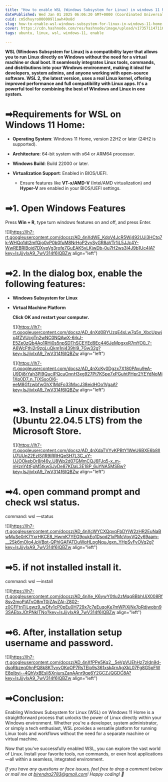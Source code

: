 ```yaml
---
title: "How to enable WSL (Windows Subsystem for Linux) in windows 11 home version 24H2(Quick and Easy Way).🚀"
datePublished: Wed Jan 01 2025 06:06:20 GMT+0000 (Coordinated Universal Time)
cuid: cm5dhuyro000009l1awh49o8d
slug: how-to-enable-wsl-windows-subsystem-for-linux-in-windows-11-home-version-24h2quick-and-easy-way
cover: https://cdn.hashnode.com/res/hashnode/image/upload/v1735711471102/5027ec72-525d-499a-88c5-04dbdb5b5228.jpeg
tags: ubuntu, linux, wsl, windows-11, enable

---
```


**WSL (Windows Subsystem for Linux) is a compatibility layer that allows you to run Linux directly on Windows without the need for a virtual machine or dual boot. It seamlessly integrates Linux tools, commands, and distributions into your Windows environment, making it ideal for developers, system admins, and anyone working with open-source software. WSL 2, the latest version, uses a real Linux kernel, offering improved performance and full compatibility with Linux apps. It's a powerful tool for combining the best of Windows and Linux in one system.**

# ➡Requirements for WSL on Windows 11 Home:  

* **Operating System**: Windows 11 Home, version 22H2 or later (24H2 is supported).
    
* **Architecture**: 64-bit system with x64 or ARM64 processor.
    
* **Windows Build**: Build 22000 or later.
    
* **Virtualization Support**: Enabled in BIOS/UEFI.
    
    * Ensure features like **VT-x/AMD-V** (Intel/AMD virtualization) and **Hyper-V** are enabled in your BIOS/UEFI settings.  
          
          
        

# ➡1. Open **Windows Features**  

Press **Win + R**, type turn windows features on and off, and press Enter.  

![](https://lh7-rt.googleusercontent.com/docsz/AD_4nXdWE_KdoV4JcR5Wj492UJi3HCtq7k-WHQq1dt2mfQjo0vP0b0fuM8NrHoP2vySyGR8aVTr1iL5JJc4Y-WwREBRlBoid7DXvpVg3rofe7GuEAK5vLKjwDb-0u7H2ws3I4J9b1Uc4IA?key=IsJjjvIxA9_7wV314f6IQBZw align="left")

# ➡2. In the dialog box, enable the following features:

* **Windows Subsystem for Linux**
    
* **Virtual Machine Platform**
    
      
      
      
    **Click OK and restart your computer.**  
    
    ![](https://lh7-rt.googleusercontent.com/docsz/AD_4nXd0BYUzqE4sLw7q5n_XbcUpwjx4fZVUcgTn2wNC0NQAwX-6rkJ-E5Ze0zQb4Ao1RHi0s5npSDThSCEYEd9Ec446JeMpgxxR7mYO0_7-A6WcFthi2r9zgLuQkm1nj439hl9_7Gw32g?key=IsJjjvIxA9_7wV314f6IQBZw align="left")
    
    ![](https://lh7-rt.googleusercontent.com/docsz/AD_4nXcKy0Dgzx7X180PAvu9eA-U9Dj8rYah3PI9QucIPQcuOnnH3xg927Pt7KSpe7xPGuhtPHpr2YEYdNoMi1Xp0D7_n_TiXSsoOl6-eeM8GfzwbfwGhX1MdFo33MxcJ38eidHOo1VgaA?key=IsJjjvIxA9_7wV314f6IQBZw align="left")
    
    # ➡3. Install a Linux distribution (Ubuntu 22.04.5 LTS) from the **Microsoft Store**.  
    
    ![](https://lh7-rt.googleusercontent.com/docsz/AD_4nXdaTVYvKPBtY1WeU6BXE6b8IIU7UUn22EzISj1R9lRRHQeSH7L3C_xY-UJOOkebOr8jt46y_U8Wp2d07GMmCQJ6FJq5-x_m-nHznY4tFpM5tkwSJyDe87KDaL3E18P_6uYNA5MSBw?key=IsJjjvIxA9_7wV314f6IQBZw align="left")
    

# ➡4. open command prompt and check wsl status.

command: wsl —status  
  

![](https://lh7-rt.googleusercontent.com/docsz/AD_4nXcWYCXQqvqFbDYjW2zHR2EuNaBwMuSe0rK7YxrHKCE8_HwmK7YEG9qukEo1Dsqd21xPMcVpyVQ2y69aam-__2Sk6mOlg4JpVBpt-QPhIGAFATDuWqHLpgNquJgxn_YHpSvFvOVq2g?key=IsJjjvIxA9_7wV314f6IQBZw align="left")

# ➡5. if not installed install it.  
  

command: wsl —install  

![](https://lh7-rt.googleusercontent.com/docsz/AD_4nXe_K6ywY0tlu2zMqq8BbhUjX008Rf8sv2moPiATvO8mT0jZAvZAi-Z802-z0CFFtnTiLgwz9_wDfv1cP0pEu0H729x7c7eEuqoKe7mWPiXjNx7pRdjwobn93SAEbxJOtPNkITNo?key=IsJjjvIxA9_7wV314f6IQBZw align="left")

# ➡6. After, installation setup username and password.

![](https://lh7-rt.googleusercontent.com/docsz/AD_4nXfPPe5Kq2__5eVpVUEhHz7zIdn9d-dsqRbzeq0hnPQ8k8KTvyyOKqOP7RsTElo9s361xsk4rnAgXkL07Fg8G5pFWE8pIbyi--4QhVxBEsIi5XniursZanAAnr9qe6Y2GCZJQGDC8A?key=IsJjjvIxA9_7wV314f6IQBZw align="left")

# ➡Conclusion:

Enabling Windows Subsystem for Linux (WSL) on Windows 11 Home is a straightforward process that unlocks the power of Linux directly within your Windows environment. Whether you're a developer, system administrator, or simply a tech enthusiast, WSL provides a versatile platform for running Linux tools and workflows without the need for a separate machine or virtual machine.

Now that you've successfully enabled WSL, you can explore the vast world of Linux. Install your favorite tools, run commands, or even host applications—all within a seamless, integrated environment.

*If you have any questions or face issues, feel free to drop a comment below or mail me at birendra2783@gmail.com! Happy coding! 🚀*